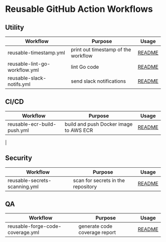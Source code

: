 # Reusable GitHub Action Workflows

## Utility

| Workflow | Purpose | Usage |
|----------|----------|----------|
| reusable-timestamp.yml | print out timestamp of the workflow | [README](docs/utility/readme-reusable-timestamp.md)
| reusable-lint-go-workflow.yml | lint Go code | [README](docs/utility/readme-reusable-lint-go-workflow.md)
| reusable-slack-notifs.yml | send slack notifications | [README](docs/utility/readme-reusable-slack-notifs.md)

## CI/CD

| Workflow | Purpose | Usage |
|----------|----------|----------|
| reusable-ecr-build-push.yml | build and push Docker image to AWS ECR | [README](docs/cicd/readme-reusable-ecr-build-push.md)
| 

## Security

| Workflow | Purpose | Usage |
|----------|----------|----------|
| reusable-secrets-scanning.yml | scan for secrets in the repository | [README](docs/security/readme-reusable-secrets-scanning.md)

## QA

| Workflow | Purpose | Usage |
|----------|----------|----------|
| reusable-forge-code-coverage.yml | generate code coverage report | [README](docs/qa/readme-reusable-forge-code-coverage.md)
